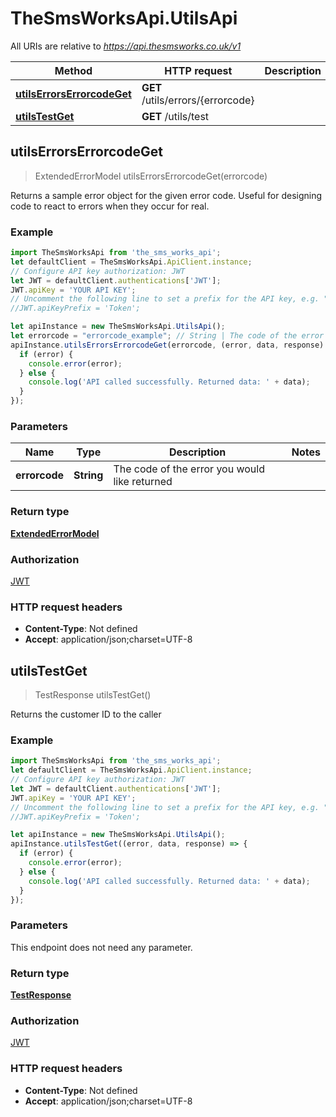 # TheSmsWorksApi.UtilsApi

All URIs are relative to *https://api.thesmsworks.co.uk/v1*

Method | HTTP request | Description
------------- | ------------- | -------------
[**utilsErrorsErrorcodeGet**](UtilsApi.md#utilsErrorsErrorcodeGet) | **GET** /utils/errors/{errorcode} | 
[**utilsTestGet**](UtilsApi.md#utilsTestGet) | **GET** /utils/test | 



## utilsErrorsErrorcodeGet

> ExtendedErrorModel utilsErrorsErrorcodeGet(errorcode)



Returns a sample error object for the given error code. Useful for designing code to react to errors when they occur for real.

### Example

```javascript
import TheSmsWorksApi from 'the_sms_works_api';
let defaultClient = TheSmsWorksApi.ApiClient.instance;
// Configure API key authorization: JWT
let JWT = defaultClient.authentications['JWT'];
JWT.apiKey = 'YOUR API KEY';
// Uncomment the following line to set a prefix for the API key, e.g. "Token" (defaults to null)
//JWT.apiKeyPrefix = 'Token';

let apiInstance = new TheSmsWorksApi.UtilsApi();
let errorcode = "errorcode_example"; // String | The code of the error you would like returned
apiInstance.utilsErrorsErrorcodeGet(errorcode, (error, data, response) => {
  if (error) {
    console.error(error);
  } else {
    console.log('API called successfully. Returned data: ' + data);
  }
});
```

### Parameters


Name | Type | Description  | Notes
------------- | ------------- | ------------- | -------------
 **errorcode** | **String**| The code of the error you would like returned | 

### Return type

[**ExtendedErrorModel**](ExtendedErrorModel.md)

### Authorization

[JWT](../README.md#JWT)

### HTTP request headers

- **Content-Type**: Not defined
- **Accept**: application/json;charset=UTF-8


## utilsTestGet

> TestResponse utilsTestGet()



Returns the customer ID to the caller

### Example

```javascript
import TheSmsWorksApi from 'the_sms_works_api';
let defaultClient = TheSmsWorksApi.ApiClient.instance;
// Configure API key authorization: JWT
let JWT = defaultClient.authentications['JWT'];
JWT.apiKey = 'YOUR API KEY';
// Uncomment the following line to set a prefix for the API key, e.g. "Token" (defaults to null)
//JWT.apiKeyPrefix = 'Token';

let apiInstance = new TheSmsWorksApi.UtilsApi();
apiInstance.utilsTestGet((error, data, response) => {
  if (error) {
    console.error(error);
  } else {
    console.log('API called successfully. Returned data: ' + data);
  }
});
```

### Parameters

This endpoint does not need any parameter.

### Return type

[**TestResponse**](TestResponse.md)

### Authorization

[JWT](../README.md#JWT)

### HTTP request headers

- **Content-Type**: Not defined
- **Accept**: application/json;charset=UTF-8

